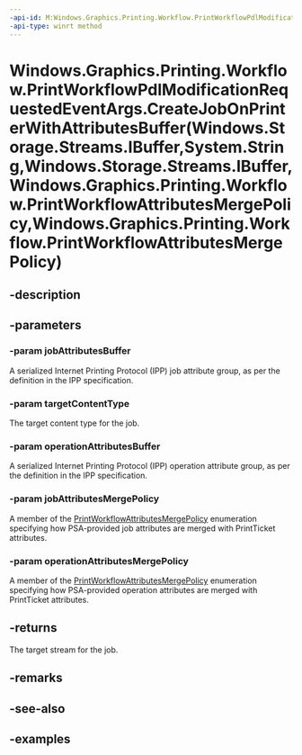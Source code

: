 ```yaml
---
-api-id: M:Windows.Graphics.Printing.Workflow.PrintWorkflowPdlModificationRequestedEventArgs.CreateJobOnPrinterWithAttributesBuffer(Windows.Storage.Streams.IBuffer,System.String,Windows.Storage.Streams.IBuffer,Windows.Graphics.Printing.Workflow.PrintWorkflowAttributesMergePolicy,Windows.Graphics.Printing.Workflow.PrintWorkflowAttributesMergePolicy)
-api-type: winrt method
---
```


# Windows.Graphics.Printing.Workflow.PrintWorkflowPdlModificationRequestedEventArgs.CreateJobOnPrinterWithAttributesBuffer(Windows.Storage.Streams.IBuffer,System.String,Windows.Storage.Streams.IBuffer,Windows.Graphics.Printing.Workflow.PrintWorkflowAttributesMergePolicy,Windows.Graphics.Printing.Workflow.PrintWorkflowAttributesMergePolicy)

<!--
public Windows.Graphics.Printing.Workflow.PrintWorkflowPdlTargetStream CreateJobOnPrinterWithAttributesBuffer (Windows.Storage.Streams.IBuffer jobAttributesBuffer, string targetContentType, Windows.Storage.Streams.IBuffer operationAttributesBuffer, Windows.Graphics.Printing.Workflow.PrintWorkflowAttributesMergePolicy jobAttributesMergePolicy, Windows.Graphics.Printing.Workflow.PrintWorkflowAttributesMergePolicy operationAttributesMergePolicy);
-->


## -description

## -parameters

### -param jobAttributesBuffer

A serialized Internet Printing Protocol (IPP) job attribute group, as per the definition in the IPP specification.

### -param targetContentType

The target content type for the job.

### -param operationAttributesBuffer

A serialized Internet Printing Protocol (IPP) operation attribute group, as per the definition in the IPP specification.

### -param jobAttributesMergePolicy

A member of the [PrintWorkflowAttributesMergePolicy](xref:Windows.Graphics.Printing.Workflow.PrintWorkflowAttributesMergePolicy) enumeration specifying how PSA-provided job attributes are merged with PrintTicket attributes.

### -param operationAttributesMergePolicy

A member of the [PrintWorkflowAttributesMergePolicy](xref:Windows.Graphics.Printing.Workflow.PrintWorkflowAttributesMergePolicy) enumeration specifying how PSA-provided operation attributes are merged with PrintTicket attributes.

## -returns

The target stream for the job.

## -remarks

## -see-also

## -examples


